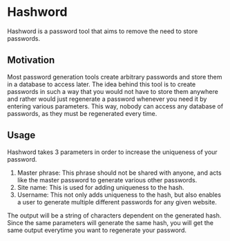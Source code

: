 # Hashword

Hashword is a password tool that aims to remove the need to store passwords.

## Motivation

Most password generation tools create arbitrary passwords and store them in a database to access later. The idea behind this tool is to create passwords in such a way that you would not have to store them anywhere and rather would just regenerate a password whenever you need it by entering various parameters. This way, nobody can access any database of passwords, as they must be regenerated every time.

## Usage

Hashword takes 3 parameters in order to increase the uniqueness of your password.

1. Master phrase: This phrase should not be shared with anyone, and acts like the master password to generate various other passwords.
2.  Site name: This is used for adding uniqueness to the hash.
3. Username: This not only adds uniqueness to the hash, but also enables a user to generate multiple different passwords for any given website.

The output will be a string of characters dependent on the generated hash. Since the same parameters will generate the same hash, you will get the same output everytime you want to regenerate your password.
